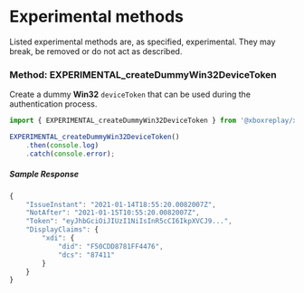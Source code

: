 # Experimental methods

Listed experimental methods are, as specified, experimental. They may break, be removed or do not act as described.

### Method: EXPERIMENTAL_createDummyWin32DeviceToken

Create a dummy **Win32** `deviceToken` that can be used during the authentication process.

```javascript
import { EXPERIMENTAL_createDummyWin32DeviceToken } from '@xboxreplay/xboxlive-auth';

EXPERIMENTAL_createDummyWin32DeviceToken()
	.then(console.log)
	.catch(console.error);
```

##### Sample Response

```javascript
{
    "IssueInstant": "2021-01-14T18:55:20.0082007Z",
    "NotAfter": "2021-01-15T10:55:20.0082007Z",
    "Token": "eyJhbGciOiJIUzI1NiIsInR5cCI6IkpXVCJ9...",
    "DisplayClaims": {
        "xdi": {
            "did": "F50CDD8781FF4476",
            "dcs": "87411"
        }
    }
}
```

